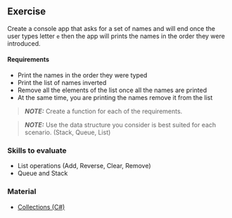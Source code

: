 ## Exercise
Create a console app that asks for a set of names and will end once the user types letter `e` then the app will prints the names in the order they were introduced. 

#### Requirements
 - Print the names in the order they were typed
 - Print the list of names inverted 
 - Remove all the elements of the list once all the names are printed 
 - At the same time, you are printing the names remove it from the list 
 
 >**_NOTE:_** Create a function for each of the requirements.
 
 >**_NOTE:_** Use the data structure you consider is best suited for each scenario. (Stack, Queue, List)

### Skills to evaluate
 - List operations (Add, Reverse, Clear, Remove)
 - Queue and Stack

### Material
 - [Collections (C#)](https://docs.microsoft.com/en-us/dotnet/csharp/programming-guide/concepts/collections)
